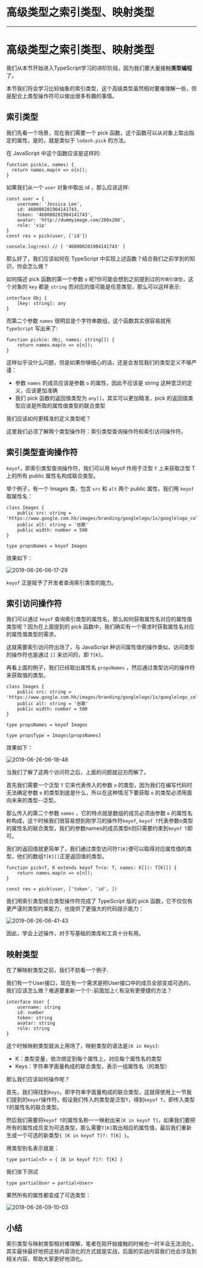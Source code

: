 
# 高级类型之索引类型、映射类型
---

# 高级类型之索引类型、映射类型

我们从本节开始进入TypeScript学习的进阶阶段，因为我们要大量接触**类型编程**了。

本节我们将会学习比较抽象的索引类型，这个高级类型虽然相对要难理解一些，但是配合上类型操作符可以做出很多有趣的事情。

## 索引类型

我们先看一个场景，现在我们需要一个 pick 函数，这个函数可以从对象上取出指定的属性，是的，就是类似于 `lodash.pick` 的方法。

在 JavaScript 中这个函数应该是这样的:

```
function pick(o, names) {
  return names.map(n => o[n]);
}
```

如果我们从一个 `user` 对象中取出 id ，那么应该这样:

```
const user = {
    username: 'Jessica Lee',
    id: 460000201904141743,
    token: '460000201904141743',
    avatar: 'http://dummyimage.com/200x200',
    role: 'vip'
}
const res = pick(user, ['id'])

console.log(res) // [ '460000201904141743' ]
```

那么好了，我们应该如何在 TypeScript 中实现上述函数？结合我们之前学到的知识，你会怎么做？

如何描述 pick 函数的第一个参数 `o` 呢\?你可能会想到之前提到过的`可索引类型`，这个对象的 `key` 都是 `string` 而对应的值可能是任意类型，那么可以这样表示:

```
interface Obj {
    [key: string]: any
}
```

而第二个参数 `names` 很明显是个字符串数组，这个函数其实很容易就用 `TypeScript` 写出来了:

```
function pick(o: Obj, names: string[]) {
    return names.map(n => o[n]);
}
```

这样似乎没什么问题，但是如果你够细心的话，还是会发现我们的类型定义不够严谨：

- 参数 `names` 的成员应该是参数 `o` 的属性，因此不应该是 string 这种宽泛的定义，应该更加准确
- 我们 pick 函数的返回值类型为 `any[]`，其实可以更加精准，pick 的返回值类型应该是所取的属性值类型的联合类型

我们应该如何更精准的定义类型呢？

这里我们必须了解两个类型操作符：索引类型查询操作符和索引访问操作符。

## 索引类型查询操作符

`keyof`，即索引类型查询操作符，我们可以用 keyof 作用于泛型 `T` 上来获取泛型 T 上的所有 public 属性名构成联合类型。

举个例子，有一个 Images 类，包含 `src` 和 `alt` 两个 public 属性，我们用 `keyof` 取属性名：

```
class Images {
    public src: string = 'https://www.google.com.hk/images/branding/googlelogo/1x/googlelogo_color_272x92dp.png'
    public alt: string = '谷歌'
    public width: number = 500
}

type propsNames = keyof Images
```

效果如下：

![2019-06-26-06-17-29](https://p1-jj.byteimg.com/tos-cn-i-t2oaga2asx/gold-user-assets/2019/10/11/16dbb13efd03fd86~tplv-t2oaga2asx-image.image)

`keyof` 正是赋予了开发者查询索引类型的能力。

## 索引访问操作符

我们可以通过 `keyof` 查询索引类型的属性名，那么如何获取属性名对应的属性值类型呢？因为在上面提到的 pick 函数中，我们确实有一个需求时获取属性名对应的属性值类型的需求。

这就需要索引访问符出场了，与 JavaScript 种访问属性值的操作类似，访问类型的操作符也是通过 `[]` 来访问的，即 `T[K]`。

再看上面的例子，我们已经取出属性名 `propsNames` ，然后通过类型访问的操作符来获取值的类型。

```
class Images {
    public src: string = 'https://www.google.com.hk/images/branding/googlelogo/1x/googlelogo_color_272x92dp.png'
    public alt: string = '谷歌'
    public width: number = 500
}

type propsNames = keyof Images

type propsType = Images[propsNames]
```

效果如下：

![2019-06-26-06-18-48](https://p1-jj.byteimg.com/tos-cn-i-t2oaga2asx/gold-user-assets/2019/10/11/16dbb13efd59d908~tplv-t2oaga2asx-image.image)

当我们了解了这两个访问符之后，上面的问题就迎刃而解了。

首先我们需要一个泛型 `T` 它来代表传入的参数 `o` 的类型，因为我们在编写代码时无法确定参数 `o` 的类型到底是什么，所以在这种情况下要获取 `o` 的类型必须用面向未来的类型--泛型。

那么传入的第二个参数 `names` ，它的特点就是数组的成员必须由参数 `o` 的属性名称构成，这个时候我们很容易想到刚学习的操作符`keyof`, `keyof T`代表参数o类型的属性名的联合类型，我们的参数names的成员类型`K`则只需要约束到`keyof T`即可。

我们的返回值就更简单了，我们通过类型访问符`T[K]`便可以取得对应属性值的类型，他们的数组`T[K][]`正是返回值的类型。

```
function pick<T, K extends keyof T>(o: T, names: K[]): T[K][] {
    return names.map(n => o[n]);
}

const res = pick(user, ['token', 'id', ])
```

我们用索引类型结合类型操作符完成了 TypeScript 版的 pick 函数，它不仅仅有更严谨的类型约束能力，也提供了更强大的代码提示能力：

![2019-06-26-06-41-43](https://p1-jj.byteimg.com/tos-cn-i-t2oaga2asx/gold-user-assets/2019/10/11/16dbb13efd379db1~tplv-t2oaga2asx-image.image)

因此，学会上述操作，对于写基础的类库和工具十分有用。

## 映射类型

在了解映射类型之前，我们不妨看一个例子.

我们有一个User接口，现在有一个需求是把User接口中的成员全部变成可选的，我们应该怎么做？难道要重新一个个`:`前面加上`?`,有没有更便捷的方法？

```
interface User {
    username: string
    id: number
    token: string
    avatar: string
    role: string
}
```

这个时候映射类型就派上用场了，映射类型的语法是`[K in Keys]`:

- K：类型变量，依次绑定到每个属性上，对应每个属性名的类型
- Keys：字符串字面量构成的联合类型，表示一组属性名（的类型）

那么我们应该如何操作呢？

首先，我们得找到`Keys`，即字符串字面量构成的联合类型，这就得使用上一节我们提到的`keyof`操作符，假设我们传入的类型是泛型`T`，得到`keyof T`，即传入类型`T`的属性名的联合类型。

然后我们需要将`keyof T`的属性名称一一映射出来`[K in keyof T]`，如果我们要把所有的属性成员变为可选类型，那么需要`T[K]`取出相应的属性值，最后我们重新生成一个可选的新类型`{ [K in keyof T]?: T[K] }`。

用类型别名表示就是：

```
type partial<T> = { [K in keyof T]?: T[K] }
```

我们坐下测试

```
type partialUser = partial<User>
```

果然所有的属性都变成了可选类型：

![2019-06-26-09-10-03](https://p1-jj.byteimg.com/tos-cn-i-t2oaga2asx/gold-user-assets/2019/10/11/16dbb13efd95cbeb~tplv-t2oaga2asx-image.image)

## 小结

索引类型与映射类型相对难理解，笔者在刚开始接触的时候也一时半会无法消化，其实最快最好地把这些内容消化的方式就是实战，后面的实战内容我们也会涉及到相关内容，帮助大家更好地消化。
    